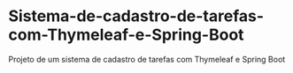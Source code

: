 # Sistema-de-cadastro-de-tarefas-com-Thymeleaf-e-Spring-Boot
Projeto de um sistema de cadastro de tarefas com Thymeleaf e Spring Boot
